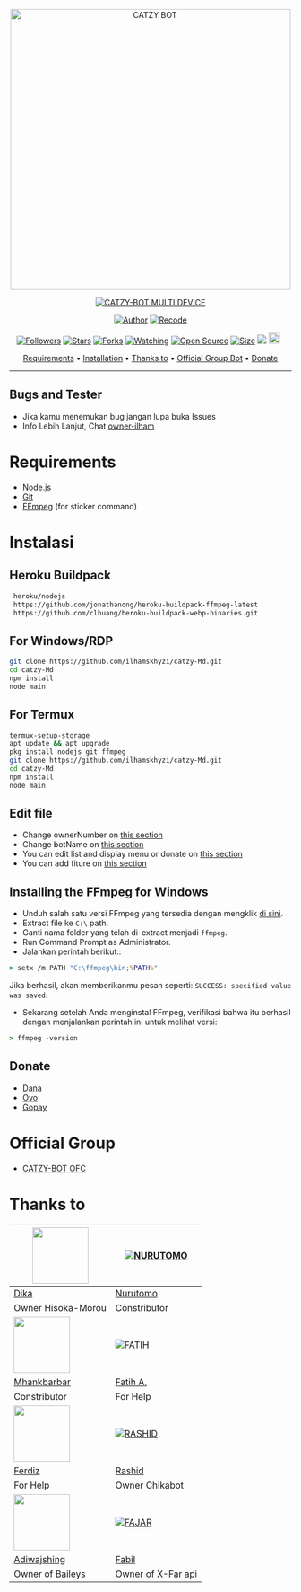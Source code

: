 <p align="center">
<img src="https://encrypted-tbn0.gstatic.com/images?q=tbn:ANd9GcStH_A0WKtnRtD_Bla6B71LjtP-GtYOkacYsg&usqp=CAU" alt="CATZY BOT" width="500"/>


</p>
<p align="center">
<a href="#"><img title="CATZY-BOT MULTI DEVICE" src="https://img.shields.io/badge/CATZY-BOT-green?colorA=%23ff0000&colorB=%23017e40&style=for-the-badge"></a>
</p>
<p align="center">
<a href="https://github.com/ilhamskhzyi"><img title="Author" src="https://img.shields.io/badge/Author-Dika-red.svg?style=for-the-badge&logo=github"></a>
<a href="https://github.com/ilhamskhyzi/catzy-Md"><img title="Recode" src="https://img.shields.io/badge/Recode-ilham-skhyzi-red.svg?style=for-the-badge&logo=github"></a>
</p>
<p align="center">
<a href="https://github.com/ilhamskhyzi/followers"><img title="Followers" src="https://img.shields.io/github/followers/ilhamSkhyzi?color=red&style=flat-square"></a>
<a href="https://github.com/ilhamskhyzi/catzy-Md/stargazers/"><img title="Stars" src="https://img.shields.io/github/stars/Ilhamskhzyi/catzy-bot?color=blue&style=flat-square"></a>
<a href="https://github.com/ilhamskhyzi/catzy-Md/network/members"><img title="Forks" src="https://img.shields.io/github/forks/ilhamskhzyi/catzy-Md?color=red&style=flat-square"></a>
<a href="https://github.com/ilhamskhyzi/catzy-Md/watchers"><img title="Watching" src="https://img.shields.io/github/watchers/ilhamskhzyi/catzy-Md?label=Watchers&color=blue&style=flat-square"></a>
<a href="https://github.com/ilhamskhyzi/catzy-Md"><img title="Open Source" src="https://badges.frapsoft.com/os/v2/open-source.svg?v=103"></a>
<a href="https://github.com/ilhamskhyzi/catzy-Md/"><img title="Size" src="https://img.shields.io/github/repo-size/ilhamskhzyi/Alphabot-Md?style=flat-square&color=green"></a>
<a href="https://hits.seeyoufarm.com"><img src="https://hits.seeyoufarm.com/api/count/incr/badge.svg?url=https%3A%2F%2Fgithub.com%2Filhamskhzyi%2Fcatzy-Md&count_bg=%2379C83D&title_bg=%23555555&icon=probot.svg&icon_color=%2300FF6D&title=hits&edge_flat=false"/></a>
<a href="https://github.com/ilhamskhyzi/catzy-Md/graphs/commit-activity"><img height="20" src="https://img.shields.io/badge/Maintained%3F-yes-green.svg"></a>&nbsp;&nbsp;
</p>

<p align="center">
  <a href="https://github.com/ilhamskhyzi/catzy-Md#requirements">Requirements</a> •
  <a href="https://github.com/ilhamskhyzi/catzy-Md#instalasi">Installation</a> •
  <a href="https://github.com/ilhamskhyzi/catzy-Md#thanks-to">Thanks to</a> •
  <a href="https://github.com/ilhamskhyzi/catzy-Md#Official-Group"> Official Group Bot</a> •
  <a href="https://github.com/ilhamskhyzi/catzy-Md#donate">Donate</a>
</p>
</div>


---

## Bugs and Tester
* Jika kamu menemukan bug jangan lupa buka Issues
* Info Lebih Lanjut, Chat [owner-ilham](https://wa.me/6877106021)

# Requirements
* [Node.js](https://nodejs.org/en/)
* [Git](https://git-scm.com/downloads)
* [FFmpeg](https://github.com/BtbN/FFmpeg-Builds/releases/download/autobuild-2020-12-08-13-03/ffmpeg-n4.3.1-26-gca55240b8c-win64-gpl-4.3.zip) (for sticker command)

# Instalasi
## Heroku Buildpack
```bash
 heroku/nodejs
 https://github.com/jonathanong/heroku-buildpack-ffmpeg-latest
 https://github.com/clhuang/heroku-buildpack-webp-binaries.git
```

## For Windows/RDP
```bash
git clone https://github.com/ilhamskhyzi/catzy-Md.git
cd catzy-Md
npm install
node main
```
## For Termux
```bash
termux-setup-storage
apt update && apt upgrade
pkg install nodejs git ffmpeg
git clone https://github.com/ilhamskhyzi/catzy-Md.git
cd catzy-Md
npm install
node main
```

## Edit file
- Change ownerNumber on [this section](https://github.com/ilhamskhyzi/catzy-Md/blob/7a7ebe69cf44686d8a577f616b38b5d299ffefcc/config.json#L2)
- Change botName on [this section](https://github.com/ilhamskhyzi/catzy-Md/blob/7a7ebe69cf44686d8a577f616b38b5d299ffefcc/config.json#L3)
- You can edit list and display menu or donate on [this section](https://github.com/ilhamskhyzi/catzy-Md/blob/main/help/ind.js)
- You can add fiture on [this section](https://github.comilhamskhyzi/catzy-Md/tree/main/message)


## Installing the FFmpeg for Windows
* Unduh salah satu versi FFmpeg yang tersedia dengan mengklik [di sini](https://www.gyan.dev/ffmpeg/builds/).
* Extract file ke `C:\` path.
* Ganti nama folder yang telah di-extract menjadi `ffmpeg`.
* Run Command Prompt as Administrator.
* Jalankan perintah berikut::
```cmd
> setx /m PATH "C:\ffmpeg\bin;%PATH%"
```
Jika berhasil, akan memberikanmu pesan seperti: `SUCCESS: specified value was saved`.
* Sekarang setelah Anda menginstal FFmpeg, verifikasi bahwa itu berhasil dengan menjalankan perintah ini untuk melihat versi:
```cmd
> ffmpeg -version
```

## Donate
- [Dana](https://wa.me/6287773710155)
- [Ovo](https://wa.me/6287773710155)
- [Gopay](https://wa.me/6287773710155)

# Official Group
- [CATZY-BOT OFC](https://chat.whatsapp.com/Hw1iYmAq8Cp2Ju64T7el09)


# Thanks to
<a href="https://github.com/DikaArdnt"><img src="https://github.com/DikaArdnt.png?size=100" width="100" height="100"></a> | [![NURUTOMO](https://github.com/Nurutomo.png?size=100)](https://github.com/Nurutomo) 
---|---
[Dika](https://github.com/DikaArdnt)  | [Nurutomo](https://github.com/Nurutomo)
Owner Hisoka-Morou | Constributor |
<a href="https://github.com/MhankBarBar"><img src="https://github.com/MhankBarBar.png?size=100" width="100" height="100"></a> | [![FATIH](https://github.com/fatiharridho.png?size=100)](https://github.com/fatiharridho) 
[Mhankbarbar](https://github.com/MhankBarBar)  | [Fatih A.](https://github.com/fatiharridho)
Constributor | For Help |
<a href="https://github.com/FERDIZ-afk"><img src="https://github.com/FERDIZ-afk.png?size=100" width="100" height="100"></a> | [![RASHID](http://github.com/rashidsiregar28.png?size=100)](http://github.com/rashidsiregar28) 
[Ferdiz](https://github.com/FERDIZ-afk)  | [Rashid](https://github.com/rashidsiregar28)
For Help | Owner Chikabot |
<a href="https://github.com/adiwajshing"><img src="https://github.com/adiwajshing.png?size=100" width="100" height="100"></a> | [![FAJAR](http://github.com/xfar05.png?size=100)](http://github.com/xfar05) 
[Adiwajshing](https://github.com/adiwajshing) | [Fabil](https://github.com/xfar05)
Owner of Baileys | Owner of X-Far api |

